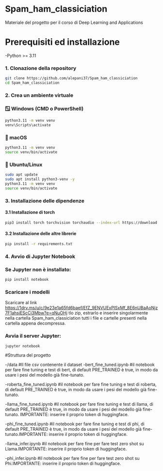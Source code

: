 # Spam_ham_classiciation

Materiale del progetto per il corso di Deep Learning and Applications

# Prerequisiti ed installazione

-Python >= 3.11

### 1. Clonazione della repository

```bash
git clone https://github.com/alepani37/Spam_ham_classiciation
cd Spam_ham_classiciation
```

### 2. Crea un ambiente virtuale

### 🪟 Windows (CMD o PowerShell)

```bash
python3.11 -m venv venv
venv\Scripts\activate
```

### 🍎 macOS

```bash
python3.11 -m venv venv
source venv/bin/activate
```

### 🐧 Ubuntu/Linux

```bash
sudo apt update
sudo apt install python3-venv -y
python3.11 -m venv venv
source venv/bin/activate
```

### 3. Installazione delle dipendenze
#### 3.1 Installazione di torch
```bash
pip3 install torch torchvision torchaudio --index-url https://download.pytorch.org/whl/cu118
```

#### 3.2 Installazione delle altre librerie

```bash
pip install -r requirements.txt
```

### 4. Avvio di Jupyter Notebook

### Se Jupyter non è installato:

```bash
pip install notebook
```

### Scaricare i modelli

Scaricare al link https://1drv.ms/u/c/9e23e1a65fd6baef/EfZ_9ENVUExPlSxMf_8E6nUBaAoNjz7F1ahsjEScCi3Mbw?e=qNuOHj tlo zip, estrarlo e inserire singolarmente nella cartella Spam_ham_classiciation tutti i file e cartelle presenti nella cartella appena decompressa.

### Avvia il server Jupyter:

```bash
jupyter notebook
```

#Struttura del progetto

-/data #Il file csv contenente il dataset
-bert_fine_tuned.ipynb #il notebook per fare fine tuning e test di bert, di default PRE_TRAINED è true, in modo da usare i pesi del modello già fine-tunato.

-roberta_fine_tuned.ipynb #il notebook per fare fine tuning e test di roberta, di default PRE_TRAINED è true, in modo da usare i pesi del modello già fine-tunato.

-llama_fine_tuned.ipynb #il notebook per fare fine tuning e test di llama, di default PRE_TRAINED è true, in modo da usare i pesi del modello già fine-tunato. IMPORTANTE: inserire il proprio token di huggingface.

-phi_fine_tuned.ipynb #il notebook per fare fine tuning e test di phi, di default PRE_TRAINED è true, in modo da usare i pesi del modello già fine-tunato.IMPORTANTE: inserire il proprio token di huggingface.

-llama_infer.ipynb #il notebook per fare fine per fare test zero shot su Llama.IMPORTANTE: inserire il proprio token di huggingface.

-phi_infer.ipynb #il notebook per fare fine per fare test zero shot su Phi.IMPORTANTE: inserire il proprio token di huggingface.

